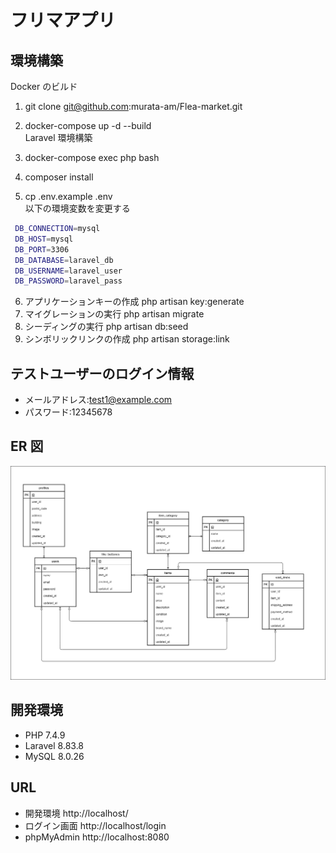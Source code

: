 # フリマアプリ

## 環境構築

Docker のビルド

1. git clone git@github.com:murata-am/Flea-market.git

2. docker-compose up -d --build  
 Laravel 環境構築
3. docker-compose exec php bash
4. composer install
5. cp .env.example .env  
以下の環境変数を変更する
```bash
 DB_CONNECTION=mysql　　
 DB_HOST=mysql　　
 DB_PORT=3306　　
 DB_DATABASE=laravel_db　　
 DB_USERNAME=laravel_user　　
 DB_PASSWORD=laravel_pass
```

6. アプリケーションキーの作成
php artisan key:generate
7. マイグレーションの実行
php artisan migrate
8. シーディングの実行
php artisan db:seed
9. シンボリックリンクの作成
php artisan storage:link

## テストユーザーのログイン情報
- メールアドレス:test1@example.com
- パスワード:12345678

## ER 図
![alt text](er.png)

## 開発環境
- PHP 7.4.9
- Laravel 8.83.8
- MySQL 8.0.26

## URL

- 開発環境 http://localhost/
- ログイン画面 http://localhost/login
- phpMyAdmin http://localhost:8080
